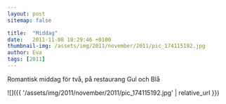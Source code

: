 ```yaml
---
layout: post
sitemap: false

title:  "Middag"
date:   2011-11-08 18:29:46 +0100
thumbnail-img: /assets/img/2011/november/2011/pic_174115192.jpg
author: Eva
tags: [2011]
---
```


Romantisk middag för två, på restaurang Gul och Blå

![]({{ '/assets/img/2011/november/2011/pic_174115192.jpg'  | relative_url }})

